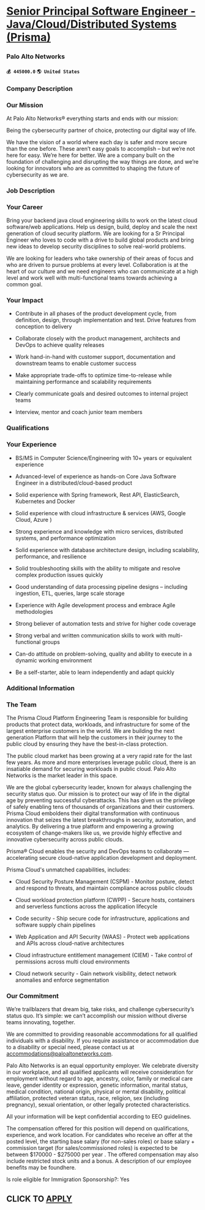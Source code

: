 # [Senior Principal Software Engineer - Java/Cloud/Distributed Systems (Prisma)](https://www.remotewlb.com/apply/senior-principal-software-engineer-java-cloud-distributed-systems-prisma)  
### Palo Alto Networks  
#### `💰 445000.0` `🌎 United States`  

### Company Description

### Our Mission

At Palo Alto Networks® everything starts and ends with our mission:

Being the cybersecurity partner of choice, protecting our digital way of life.

We have the vision of a world where each day is safer and more secure than the one before. These aren’t easy goals to accomplish – but we’re not here for easy. We’re here for better. We are a company built on the foundation of challenging and disrupting the way things are done, and we’re looking for innovators who are as committed to shaping the future of cybersecurity as we are.

### Job Description

### Your Career

Bring your backend java cloud engineering skills to work on the latest cloud software/web applications. Help us design, build, deploy and scale the next generation of cloud security platform. We are looking for a Sr Principal Engineer who loves to code with a drive to build global products and bring new ideas to develop security disciplines to solve real-world problems.

We are looking for leaders who take ownership of their areas of focus and who are driven to pursue problems at every level. Collaboration is at the heart of our culture and we need engineers who can communicate at a high level and work well with multi-functional teams towards achieving a common goal.

### Your Impact

  * Contribute in all phases of the product development cycle, from definition, design, through implementation and test. Drive features from conception to delivery

  * Collaborate closely with the product management, architects and DevOps to achieve quality releases

  * Work hand-in-hand with customer support, documentation and downstream teams to enable customer success

  * Make appropriate trade-offs to optimize time-to-release while maintaining performance and scalability requirements

  * Clearly communicate goals and desired outcomes to internal project teams

  * Interview, mentor and coach junior team members

### Qualifications

### Your Experience

  * BS/MS in Computer Science/Engineering with 10+ years or equivalent experience 

  * Advanced-level of experience as hands-on Core Java Software Engineer in a distributed/cloud-based product

  * Solid experience with Spring framework, Rest API, ElasticSearch, Kubernetes and Docker

  * Solid experience with cloud infrastructure & services (AWS, Google Cloud, Azure )

  * Strong experience and knowledge with micro services, distributed systems, and performance optimization

  * Solid experience with database architecture design, including scalability, performance, and resilience

  * Solid troubleshooting skills with the ability to mitigate and resolve complex production issues quickly

  * Good understanding of data processing pipeline designs – including ingestion, ETL, queries, large scale storage

  * Experience with Agile development process and embrace Agile methodologies

  * Strong believer of automation tests and strive for higher code coverage

  * Strong verbal and written communication skills to work with multi-functional groups

  * Can-do attitude on problem-solving, quality and ability to execute in a dynamic working environment

  * Be a self-starter, able to learn independently and adapt quickly

### Additional Information

### The Team

The Prisma Cloud Platform Engineering Team is responsible for building products that protect data, workloads, and infrastructure for some of the largest enterprise customers in the world. We are building the next generation Platform that will help the customers in their journey to the public cloud by ensuring they have the best-in-class protection.

The public cloud market has been growing at a very rapid rate for the last few years. As more and more enterprises leverage public cloud, there is an insatiable demand for securing workloads in public cloud. Palo Alto Networks is the market leader in this space.

We are the global cybersecurity leader, known for always challenging the security status quo. Our mission is to protect our way of life in the digital age by preventing successful cyberattacks. This has given us the privilege of safely enabling tens of thousands of organizations and their customers. Prisma Cloud emboldens their digital transformation with continuous innovation that seizes the latest breakthroughs in security, automation, and analytics. By delivering a true platform and empowering a growing ecosystem of change-makers like us, we provide highly effective and innovative cybersecurity across public clouds.

Prisma® Cloud enables the security and DevOps teams to collaborate — accelerating secure cloud-native application development and deployment.

Prisma Cloud's unmatched capabilities, includes:

  * Cloud Security Posture Management (CSPM) - Monitor posture, detect and respond to threats, and maintain compliance across public clouds

  * Cloud workload protection platform (CWPP) - Secure hosts, containers and serverless functions across the application lifecycle

  * Code security - Ship secure code for infrastructure, applications and software supply chain pipelines

  * Web Application and API Security (WAAS) - Protect web applications and APIs across cloud-native architectures

  * Cloud infrastructure entitlement management (CIEM) - Take control of permissions across multi cloud environments

  * Cloud network security - Gain network visibility, detect network anomalies and enforce segmentation

### Our Commitment

We’re trailblazers that dream big, take risks, and challenge cybersecurity’s status quo. It’s simple: we can’t accomplish our mission without diverse teams innovating, together.

We are committed to providing reasonable accommodations for all qualified individuals with a disability. If you require assistance or accommodation due to a disability or special need, please contact us at accommodations@paloaltonetworks.com.

Palo Alto Networks is an equal opportunity employer. We celebrate diversity in our workplace, and all qualified applicants will receive consideration for employment without regard to age, ancestry, color, family or medical care leave, gender identity or expression, genetic information, marital status, medical condition, national origin, physical or mental disability, political affiliation, protected veteran status, race, religion, sex (including pregnancy), sexual orientation, or other legally protected characteristics.

All your information will be kept confidential according to EEO guidelines.

The compensation offered for this position will depend on qualifications, experience, and work location. For candidates who receive an offer at the posted level, the starting base salary (for non-sales roles) or base salary + commission target (for sales/commissioned roles) is expected to be between $170000 - $275000 per year . The offered compensation may also include restricted stock units and a bonus. A description of our employee benefits may be foundhere.

Is role eligible for Immigration Sponsorship?: Yes

  
## CLICK TO [APPLY](https://www.remotewlb.com/apply/senior-principal-software-engineer-java-cloud-distributed-systems-prisma)

